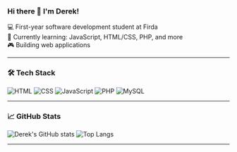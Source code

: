 ### Hi there 👋 I'm Derek!

💻 First-year software development student at Firda  
🌱 Currently learning: JavaScript, HTML/CSS, PHP, and more  
🎮 Building web applications


---

### 🛠️ Tech Stack
![HTML](https://img.shields.io/badge/-HTML5-E34F26?style=flat&logo=html5&logoColor=white)
![CSS](https://img.shields.io/badge/-CSS3-1572B6?style=flat&logo=css3)
![JavaScript](https://img.shields.io/badge/-JavaScript-F7DF1E?style=flat&logo=javascript&logoColor=black)
![PHP](https://img.shields.io/badge/-PHP-777BB4?style=flat&logo=php&logoColor=white)
![MySQL](https://img.shields.io/badge/-MySQL-777BB4?style=flat&logo=MySQL&logoColor=white)


---

### 📈 GitHub Stats
![Derek's GitHub stats](https://github-readme-stats.vercel.app/api?username=DerekStudent&show_icons=true&theme=tokyonight)
![Top Langs](https://github-readme-stats.vercel.app/api/top-langs/?username=DerekStudent&layout=compact&theme=tokyonight)

---


